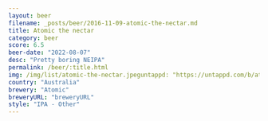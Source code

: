 ```yaml
---
layout: beer
filename: _posts/beer/2016-11-09-atomic-the-nectar.md
title: Atomic the nectar
category: beer
score: 6.5
beer-date: "2022-08-07"
desc: "Pretty boring NEIPA"
permalink: /beer/:title.html
img: /img/list/atomic-the-nectar.jpeguntappd: "https://untappd.com/b/atomic-the-nectar-ipa/4693519"
country: "Australia"
brewery: "Atomic"
breweryURL: "breweryURL"
style: "IPA - Other"
---
```


